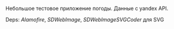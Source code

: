 Небольшое тестовое приложение погоды.
Данные с yandex API.

Deps:
  *Alamofire*,
  *SDWebImage*,
  *SDWebImageSVGCoder* для SVG
